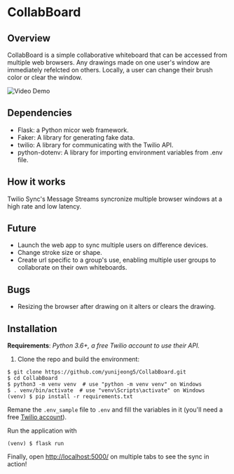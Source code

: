 # CollabBoard

## Overview

CollabBoard is a simple collaborative whiteboard that can be accessed from multiple web browsers. Any drawings made on one user's window are immediately refelcted on others. Locally, a user can change their brush color or clear the window.

<img src='https://i.imgur.com/YLbQWc3.gif' title='Video Demo' width='' alt='Video Demo' />

## Dependencies

- Flask: a Python micor web framework.
- Faker: A library for generating fake data.
- twilio: A library for communicating with the Twilio API.
- python-dotenv: A library for importing environment variables from .env file.

## How it works

Twilio Sync's Message Streams syncronize multiple browser windows at a high rate and low latency.

## Future

- Launch the web app to sync multiple users on difference devices.
- Change stroke size or shape.
- Create url specific to a group's use, enabling multiple user groups to collaborate on their own whiteboards.

## Bugs

- Resizing the browser after drawing on it alters or clears the drawing.

## Installation

**Requirements**: _Python 3.6+, a free Twilio account to use their API._

1. Clone the repo and build the environment:

```
$ git clone https://github.com/yunijeong5/CollabBoard.git
$ cd CollabBoard
$ python3 -m venv venv  # use "python -m venv venv" on Windows
$ . venv/bin/activate  # use "venv\Scripts\activate" on Windows
(venv) $ pip install -r requirements.txt

```

Remane the `.env_sample` file to `.env` and fill the variables in it (you'll need a free [Twilio account](http://www.twilio.com/referral/w6qBg0)).

Run the application with

```
(venv) $ flask run
```

Finally, open [http://localhost:5000/](http://localhost:5000/) on multiple tabs to see the sync in action!
